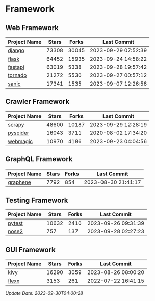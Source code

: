 # Framework

## Web Framework
| Project Name | Stars | Forks | Last Commit |
| ------------ | ----- | ----- | ----------- |
| [django](https://github.com/django/django) | 73308 | 30045 | 2023-09-29 07:52:39 |
| [flask](https://github.com/pallets/flask) | 64452 | 15935 | 2023-09-24 14:58:22 |
| [fastapi](https://github.com/tiangolo/fastapi) | 63019 | 5338 | 2023-09-28 19:57:42 |
| [tornado](https://github.com/tornadoweb/tornado) | 21272 | 5530 | 2023-09-27 00:57:12 |
| [sanic](https://github.com/sanic-org/sanic) | 17341 | 1535 | 2023-09-07 12:26:56 |

## Crawler Framework
| Project Name | Stars | Forks | Last Commit |
| ------------ | ----- | ----- | ----------- |
| [scrapy](https://github.com/scrapy/scrapy) | 48600 | 10187 | 2023-09-29 12:28:19 |
| [pyspider](https://github.com/binux/pyspider) | 16043 | 3711 | 2020-08-02 17:34:20 |
| [webmagic](https://github.com/code4craft/webmagic) | 10970 | 4186 | 2023-09-23 04:04:56 |

## GraphQL Framework
| Project Name | Stars | Forks | Last Commit |
| ------------ | ----- | ----- | ----------- |
| [graphene](https://github.com/graphql-python/graphene) | 7792 | 854 | 2023-08-30 21:41:17 |

## Testing Framework
| Project Name | Stars | Forks | Last Commit |
| ------------ | ----- | ----- | ----------- |
| [pytest](https://github.com/pytest-dev/pytest) | 10632 | 2410 | 2023-09-26 09:31:39 |
| [nose2](https://github.com/nose-devs/nose2) | 757 | 137 | 2023-09-28 02:27:23 |

## GUI Framework
| Project Name | Stars | Forks | Last Commit |
| ------------ | ----- | ----- | ----------- |
| [kivy](https://github.com/kivy/kivy) | 16290 | 3059 | 2023-08-26 08:00:20 |
| [flexx](https://github.com/flexxui/flexx) | 3153 | 261 | 2022-07-22 16:41:15 |

*Update Date: 2023-09-30T04:00:28*